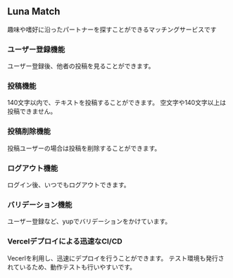 ## Luna Match
趣味や嗜好に沿ったパートナーを探すことができるマッチングサービスです

### ユーザー登録機能
ユーザー登録後、他者の投稿を見ることができます。

### 投稿機能
140文字以内で、テキストを投稿することができます。
空文字や140文字以上は投稿できません。

### 投稿削除機能
投稿ユーザーの場合は投稿を削除することができます。

### ログアウト機能
ログイン後、いつでもログアウトできます。

### バリデーション機能
ユーザー登録など、yupでバリデーションをかけています。

### Vercelデプロイによる迅速なCI/CD
Vecerlを利用し、迅速にデプロイを行うことができます。
テスト環境も発行されているため、動作テストも行いやすいです。
